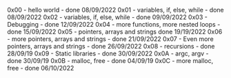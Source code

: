 0x00 - hello world - done 08/09/2022
0x01 - variables, if, else, while - done 08/09/2022
0x02 - variables, if, else, while - done 09/09/2022
0x03 - Debugging - done 12/09/2022
0x04 - more functions, more nested loops - done 15/09/2022
0x05 - pointers, arrays and strings done 19/19/2022
0x06 -  more pointers, arrays and strings - done 21/09/2022
0x07 - Even more pointers, arrays and strings - done 26/09/2022
0x08 - recursions - done 28/09/19
0x09 - Static libraries - done 30/09/2022
0x0A - argc, argv - done 30/09/19
0x0B - malloc, free - done 04/09/19
0x0C - more malloc, free - done 06/10/2022
